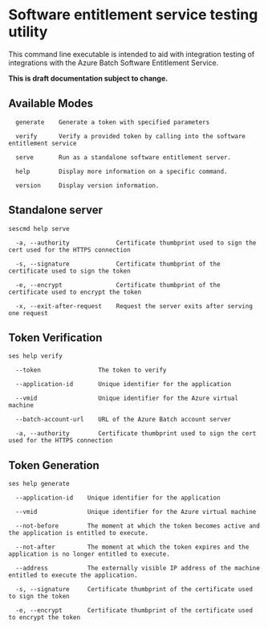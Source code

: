 # Software entitlement service testing utility

This command line executable is intended to aid with integration testing of integrations with the Azure Batch Software Entitlement Service.

**This is draft documentation subject to change.**

## Available Modes

```
  generate    Generate a token with specified parameters

  verify      Verify a provided token by calling into the software entitlement service

  serve       Run as a standalone software entitlement server.

  help        Display more information on a specific command.

  version     Display version information.
```

## Standalone server

```
sescmd help serve

  -a, --authority             Certificate thumbprint used to sign the cert used for the HTTPS connection

  -s, --signature             Certificate thumbprint of the certificate used to sign the token

  -e, --encrypt               Certificate thumbprint of the certificate used to encrypt the token

  -x, --exit-after-request    Request the server exits after serving one request
```

## Token Verification

```
ses help verify

  --token                The token to verify

  --application-id       Unique identifier for the application

  --vmid                 Unique identifier for the Azure virtual machine

  --batch-account-url    URL of the Azure Batch account server

  -a, --authority        Certificate thumbprint used to sign the cert used for the HTTPS connection
```

## Token Generation

```
ses help generate

  --application-id    Unique identifier for the application

  --vmid              Unique identifier for the Azure virtual machine

  --not-before        The moment at which the token becomes active and the application is entitled to execute.

  --not-after         The moment at which the token expires and the application is no longer entitled to execute.

  --address           The externally visible IP address of the machine entitled to execute the application.

  -s, --signature     Certificate thumbprint of the certificate used to sign the token

  -e, --encrypt       Certificate thumbprint of the certificate used to encrypt the token
```

